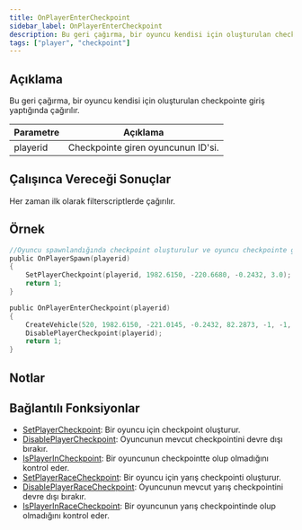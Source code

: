 ```yaml
---
title: OnPlayerEnterCheckpoint
sidebar_label: OnPlayerEnterCheckpoint
description: Bu geri çağırma, bir oyuncu kendisi için oluşturulan checkpointe giriş yaptığında çağırılır.
tags: ["player", "checkpoint"]
---
```


## Açıklama

Bu geri çağırma, bir oyuncu kendisi için oluşturulan checkpointe giriş yaptığında çağırılır.

| Parametre     | Açıklama                               |
| -------- | -------------------------------------- |
| playerid | Checkpointe giren oyuncunun ID'si.     |

## Çalışınca Vereceği Sonuçlar

Her zaman ilk olarak filterscriptlerde çağırılır.

## Örnek

```c
//Oyuncu spawnlandığında checkpoint oluşturulur ve oyuncu checkpointe girdiğinde bir araç spawnlanıp checkpoint silinir.
public OnPlayerSpawn(playerid)
{
    SetPlayerCheckpoint(playerid, 1982.6150, -220.6680, -0.2432, 3.0);
    return 1;
}

public OnPlayerEnterCheckpoint(playerid)
{
    CreateVehicle(520, 1982.6150, -221.0145, -0.2432, 82.2873, -1, -1, 60000);
    DisablePlayerCheckpoint(playerid);
    return 1;
}
```

## Notlar

<TipNPCCallbacks />

## Bağlantılı Fonksiyonlar

- [SetPlayerCheckpoint](../functions/SetPlayerCheckpoint): Bir oyuncu için checkpoint oluşturur.
- [DisablePlayerCheckpoint](../functions/DisablePlayerCheckpoint): Oyuncunun mevcut checkpointini devre dışı bırakır.
- [IsPlayerInCheckpoint](../functions/IsPlayerInRaceCheckpoint): Bir oyuncunun checkpointte olup olmadığını kontrol eder.
- [SetPlayerRaceCheckpoint](../functions/SetPlayerRaceCheckpoint): Bir oyuncu için yarış checkpointi oluşturur.
- [DisablePlayerRaceCheckpoint](../functions/DisablePlayerRaceCheckpoint): Oyuncunun mevcut yarış checkpointini devre dışı bırakır.
- [IsPlayerInRaceCheckpoint](../functions/IsPlayerInRaceCheckpoint): Bir oyuncunun yarış checkpointinde olup olmadığını kontrol eder.
